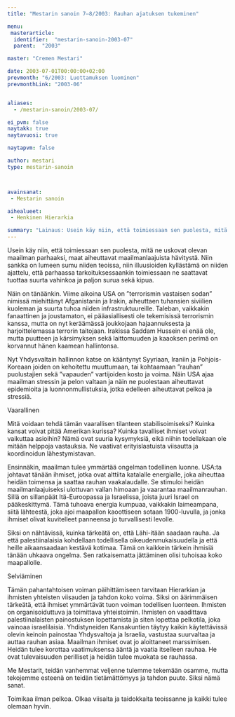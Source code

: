 ```yaml
---
title: "Mestarin sanoin 7–8/2003: Rauhan ajatuksen tukeminen"

menu:
 masterarticle:
  identifier:  "mestarin-sanoin-2003-07"
  parent:  "2003"

master: "Cremen Mestari"

date: 2003-07-01T00:00:00+02:00
prevmonth: "6/2003: Luottamuksen luominen"
prevmonthLink: "2003-06"


aliases:
  - /mestarin-sanoin/2003-07/

ei_pvm: false
naytakk: true
naytavuosi: true

naytapvm: false

author: mestari
type: mestarin-sanoin



avainsanat:
 - Mestarin sanoin

aihealueet:
 - Henkinen Hierarkia

summary: "Lainaus: Usein käy niin, että toimiessaan sen puolesta, mitä ne uskovat olevan maailman parhaaksi, maat aiheuttavat maailmanlaajuista hävitystä. Niin sankka on lumeen sumu niiden teoissa, niin illuusioiden kyllästämä on niiden ajattelu, että parhaassa tarkoituksessaankin toimiessaan ne saattavat tuottaa suurta vahinkoa ja paljon surua sekä kipua. Näin on tänäänkin. "
---
```

<p>Usein käy niin, että toimiessaan sen puolesta, mitä ne uskovat olevan maailman parhaaksi, maat aiheuttavat maailmanlaajuista hävitystä. Niin sankka on lumeen sumu niiden teoissa, niin illuusioiden kyllästämä on niiden ajattelu, että parhaassa tarkoituksessaankin toimiessaan ne saattavat tuottaa suurta vahinkoa ja paljon surua sekä kipua.</p>
<p>Näin on tänäänkin. Viime aikoina USA on ”terrorismin vastaisen sodan” nimissä miehittänyt Afganistanin ja Irakin, aiheuttaen tuhansien siviilien kuoleman ja suurta tuhoa niiden infrastruktuureille. Taleban, vaikkakin fanaattinen ja joustamaton, ei pääasiallisesti ole tekemisissä terrorismin kanssa, mutta on nyt keräämässä joukkojaan hajaannuksesta ja harjoittelemassa terrorin taitojaan. Irakissa Saddam Hussein ei enää ole, mutta puutteen ja kärsimyksen sekä laittomuuden ja kaaoksen perimä on korvannut hänen kaamean hallintonsa.</p>
<p>Nyt Yhdysvaltain hallinnon katse on kääntynyt Syyriaan, Iraniin ja Pohjois-Koreaan joiden on kehoitettu muuttumaan, tai kohtaamaan ”rauhan” puolustajien sekä ”vapauden” vartijoiden kosto ja voima. Näin USA ajaa maailman stressin ja pelon valtaan ja näin ne puolestaan aiheuttavat epidemioita ja luonnonmullistuksia, jotka edelleen aiheuttavat pelkoa ja stressiä.</p>
<p>Vaarallinen</p>
<p>Mitä voidaan tehdä tämän vaarallisen tilanteen stabilisoimiseksi? Kuinka kansat voivat pitää Amerikan kurissa? Kuinka tavalliset ihmiset voivat vaikuttaa asioihin? Nämä ovat suuria kysymyksiä, eikä niihin todellakaan ole mitään helppoja vastauksia. Ne vaativat erityislaatuista viisautta ja koordinoidun lähestymistavan.</p>
<p>Ensinnäkin, maailman tulee ymmärtää ongelman todellinen luonne. USA:ta johtavat tänään ihmiset, jotka ovat alttiita katalalle energialle, joka aiheuttaa heidän toimensa ja saattaa rauhan vaakalaudalle. Se stimuloi heidän maailmanlaajuiseksi ulottuvan vallan himoaan ja vaarantaa maailmanrauhan. Sillä on sillanpäät Itä-Euroopassa ja Israelissa, joista juuri Israel on pääkeskittymä. Tämä tuhoava energia kumpuaa, vaikkakin laimeampana, siitä lähteestä, joka ajoi maapallon kaoottiseen sotaan 1900-luvulla, ja jonka ihmiset olivat kuvitelleet panneensa jo turvallisesti levolle.</p>
<p>Siksi on nähtävissä, kuinka tärkeätä on, että Lähi-itään saadaan rauha. Ja että palestiinalaisia kohdellaan todellisella oikeudenmukaisuudella ja että heille aikaansaadaan kestävä kotimaa. Tämä on kaikkein tärkein ihmisiä tänään uhkaava ongelma. Sen ratkaisematta jättäminen olisi tuhoisaa koko maapallolle.</p>
<p>Selviäminen</p>
<p>Tämän pahantahtoisen voiman päihittämiseen tarvitaan Hierarkian ja ihmisten yhteisten viisauden ja tahdon koko voima. Siksi on äärimmäisen tärkeätä, että ihmiset ymmärtävät tuon voiman todellisen luonteen. Ihmisten on organisoiduttuva ja toimittava yhteistoimin. Ihmisten on vaadittava palestiinalaisten painostuksen lopettamista ja siten lopettaa pelkotila, joka vainoaa israelilaisia. Yhdistyneiden Kansakuntien täytyy kaikin käytettävissä olevin keinoin painostaa Yhdysvaltoja ja Israelia, vastustaa suurvaltaa ja auttaa rauhan asiaa. Maailman ihmiset ovat jo aloittaneet marssimisen. Heidän tulee korottaa vaatimuksensa ääntä ja vaatia itselleen rauhaa. He ovat tulevaisuuden perilliset ja heidän tulee muokata se rauhassa.</p>
<p>Me Mestarit, teidän vanhemmat veljenne tulemme tekemään osamme, mutta tekojemme esteenä on teidän tietämättömyys ja tahdon puute. Siksi nämä sanat.</p>
<p>Toimikaa ilman pelkoa. Olkaa viisaita ja taidokkaita teoissanne ja kaikki tulee olemaan hyvin.</p>